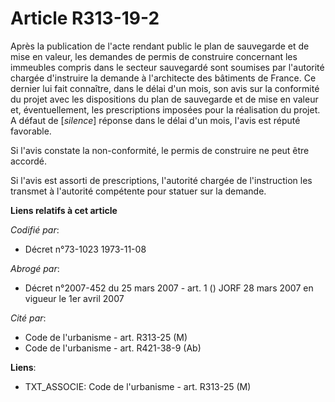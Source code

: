 # Article R313-19-2

Après la publication de l'acte rendant public le plan de sauvegarde et de mise en valeur, les demandes de permis de
construire concernant les immeubles compris dans le secteur sauvegardé sont soumises par l'autorité chargée d'instruire la
demande à l'architecte des bâtiments de France. Ce dernier lui fait connaître, dans le délai d'un mois, son avis sur la
conformité du projet avec les dispositions du plan de sauvegarde et de mise en valeur et, éventuellement, les prescriptions
imposées pour la réalisation du projet. A défaut de [*silence*] réponse dans le délai d'un mois, l'avis est réputé favorable.

Si l'avis constate la non-conformité, le permis de construire ne peut être accordé.

Si l'avis est assorti de prescriptions, l'autorité chargée de l'instruction les transmet à l'autorité compétente pour statuer
sur la demande.

**Liens relatifs à cet article**

_Codifié par_:

  - Décret n°73-1023 1973-11-08

_Abrogé par_:

  - Décret n°2007-452 du 25 mars 2007 - art. 1 () JORF 28 mars 2007 en vigueur le 1er avril 2007

_Cité par_:

  - Code de l'urbanisme - art. R313-25 (M)
  - Code de l'urbanisme - art. R421-38-9 (Ab)

**Liens**:

  - TXT_ASSOCIE: Code de l'urbanisme - art. R313-25 (M)

